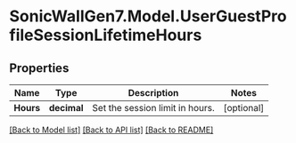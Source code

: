 # SonicWallGen7.Model.UserGuestProfileSessionLifetimeHours

## Properties

Name | Type | Description | Notes
------------ | ------------- | ------------- | -------------
**Hours** | **decimal** | Set the session limit in hours. | [optional] 

[[Back to Model list]](../README.md#documentation-for-models) [[Back to API list]](../README.md#documentation-for-api-endpoints) [[Back to README]](../README.md)

